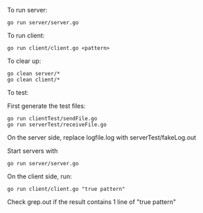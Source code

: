 To run server:

	go run server/server.go

To run client:

    go run client/client.go <pattern>

To clear up:

	go clean server/*
	go clean client/*

To test:

First generate the test files:

	go run clientTest/sendFile.go
	go run serverTest/receiveFile.go

On the server side, replace logfile.log with serverTest/fakeLog.out

Start servers with

    go run server/server.go

On the client side, run:

    go run client/client.go "true pattern"

Check grep.out if the result contains 1 line of "true pattern"
	

